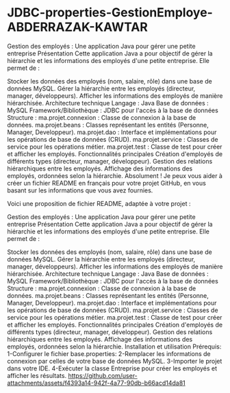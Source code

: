 # JDBC-properties-GestionEmploye-ABDERRAZAK-KAWTAR
 Gestion des employés : Une application Java pour gérer une petite entreprise
Présentation
Cette application Java a pour objectif de gérer la hiérarchie et les informations des employés d'une petite entreprise. Elle permet de :

Stocker les données des employés (nom, salaire, rôle) dans une base de données MySQL.
Gérer la hiérarchie entre les employés (directeur, manager, développeurs).
Afficher les informations des employés de manière hiérarchisée.
Architecture technique
Langage : Java
Base de données : MySQL
Framework/Bibliothèque : JDBC pour l'accès à la base de données
Structure :
ma.projet.connexion : Classe de connexion à la base de données.
ma.projet.beans : Classes représentant les entités (Personne, Manager, Developpeur).
ma.projet.dao : Interface et implémentations pour les opérations de base de données (CRUD).
ma.projet.service : Classes de service pour les opérations métier.
ma.projet.test : Classe de test pour créer et afficher les employés.
Fonctionnalités principales
Création d'employés de différents types (directeur, manager, développeur).
Gestion des relations hiérarchiques entre les employés.
Affichage des informations des employés, ordonnées selon la hiérarchie.
Absolument ! Je peux vous aider à créer un fichier README en français pour votre projet GitHub, en vous basant sur les informations que vous avez fournies.

Voici une proposition de fichier README, adaptée à votre projet :

Gestion des employés : Une application Java pour gérer une petite entreprise
Présentation
Cette application Java a pour objectif de gérer la hiérarchie et les informations des employés d'une petite entreprise. Elle permet de :

Stocker les données des employés (nom, salaire, rôle) dans une base de données MySQL.
Gérer la hiérarchie entre les employés (directeur, manager, développeurs).
Afficher les informations des employés de manière hiérarchisée.
Architecture technique
Langage : Java
Base de données : MySQL
Framework/Bibliothèque : JDBC pour l'accès à la base de données
Structure :
ma.projet.connexion : Classe de connexion à la base de données.
ma.projet.beans : Classes représentant les entités (Personne, Manager, Developpeur).
ma.projet.dao : Interface et implémentations pour les opérations de base de données (CRUD).
ma.projet.service : Classes de service pour les opérations métier.
ma.projet.test : Classe de test pour créer et afficher les employés.
Fonctionnalités principales
Création d'employés de différents types (directeur, manager, développeur).
Gestion des relations hiérarchiques entre les employés.
Affichage des informations des employés, ordonnées selon la hiérarchie.
Installation et utilisation
Prérequis:
1-Configurer le fichier base.properties:
2-Remplacer les informations de connexion par celles de votre base de données MySQL.
3-Importer le projet dans votre IDE.
4-Exécuter la classe Entreprise pour créer les employés et afficher les résultats.
https://github.com/user-attachments/assets/f4393a14-942f-4a77-90db-b66acd14da81
